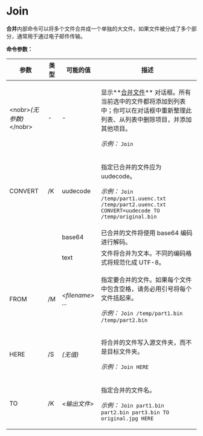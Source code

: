 # Join

**合并**内部命令可以将多个文件合并成一个单独的大文件。如果文件被分成了多个部分，通常用于通过电子邮件传输。

**命令参数：**

<table>
<thead><tr><th>
参数</th><th>
类型</th><th>
可能的值</th><th>
描述
</th></tr></thead><tbody><tr><td>

\<nobr\>*(无参数)*\</nobr\></td><td>
-</td><td>
-</td><td>

显示**[合并文件](/Manual/additional_functionality/joining_files.zh.md)** 对话框。所有当前选中的文件都将添加到列表中；你可以在对话框中重新整理此列表、从列表中删除项目，并添加其他项目。

*示例：* `Join`
</td></tr><tr><td>
CONVERT</td><td>
/K</td><td>
uudecode</td><td>

指定已合并的文件应为 uudecode。

*示例：* `Join /temp/part1.uuenc.txt /temp/part2.uuenc.txt CONVERT=uudecode TO /temp/original.bin`
</td></tr><tr><td>
</td><td>
</td><td>
base64</td><td>
已合并的文件将使用 base64 编码进行解码。
</td></tr><tr><td>
</td><td>
</td><td>
text</td><td>
文件将合并为文本。不同的编码格式将规范化成 UTF-8。
</td></tr><tr><td>
FROM</td><td>
/M</td><td>

*\<filename\> ...*</td><td>

指定要合并的文件。如果每个文件中包含空格，请务必用引号将每个文件括起来。

*示例：* `Join /temp/part1.bin /temp/part2.bin`
</td></tr><tr><td>
HERE</td><td>
/S</td><td>

*(无值)*</td><td>

将合并的文件写入源文件夹，而不是目标文件夹。

*示例：* `Join HERE`
</td></tr><tr><td>
TO</td><td>
/K</td><td>

*\<输出文件\>*</td><td>

指定合并的文件名。

*示例：* `Join part1.bin part2.bin part3.bin TO original.jpg HERE`
</td></tr></tbody>
</table>
